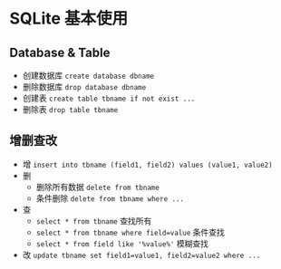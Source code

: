 # SQLite 基本使用


## Database & Table

- 创建数据库 `create database dbname`
- 删除数据库 `drop database dbname`
- 创建表 `create table tbname if not exist ...`
- 删除表 `drop table tbname`

## 增删查改

- 增 `insert into tbname (field1, field2) values (value1, value2)`
- 删 
    - 删除所有数据 `delete from tbname`
    - 条件删除 `delete from tbname where ...`
- 查 
    - `select * from tbname` 查找所有
    - `select * from tbname where field=value` 条件查找
    - `select * from field like '%value%'` 模糊查找
- 改 `update tbname set field1=value1, field2=value2 where ...`
